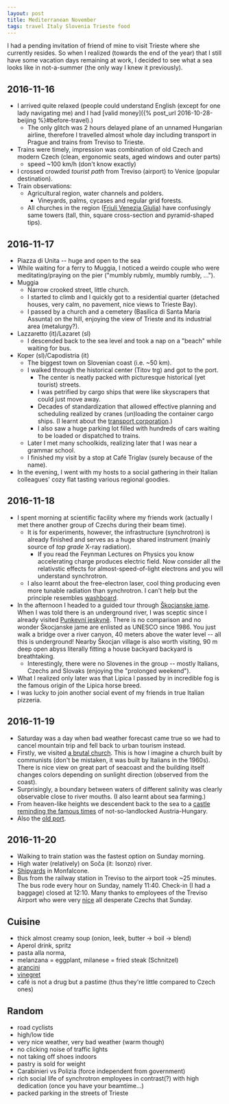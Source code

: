 ```yaml
---
layout: post
title: Mediterranean November
tags: travel Italy Slovenia Trieste food
---
```


I had a pending invitation of friend of mine to visit Trieste where she
currently resides.
So when I realized (towards the end of the year) that I still have some
vacation days remaining at work, I decided to see what a sea looks like in
not-a-summer (the only way I knew it previously).

## 2016-11-16

- I arrived quite relaxed (people could understand English (except for one lady
  navigating me) and I had [valid money]({% post_url 2016-10-28-beijing %}#before-travel).)
  - The only glitch was 2 hours delayed plane of an unnamed Hungarian airline,
    therefore I travelled almost whole day including transport in Prague and
    trains from Treviso to Trieste.
- Trains were timely, impression was combination of old Czech and modern Czech
  (clean, ergonomic seats, aged windows and outer parts)
  - speed ~100 km/h (don't know exactly)
- I crossed crowded  *tourist path* from Treviso (airport) to Venice (popular
  destination).
- Train observations:
  - Agricultural region, water channels and polders.
    - Vineyards, palms, cycases and regular grid forests.
  - All churches in the region ([Friuli Venezia
    Giulia](https://en.wikipedia.org/wiki/Regions_of_Italy)) have confusingly
    same towers (tall, thin, square cross-section and pyramid-shaped tips).
  
## 2016-11-17

- Piazza di Unita -- huge and open to the sea
- While waiting for a ferry to Muggia, I noticed a weirdo couple who were
  meditating/praying on the pier ("mumbly rubmly, mumbly rumbly, ...").
- Muggia
  - Narrow crooked street, little church.
  - I started to climb and I quickly got to a residential quarter (detached
    houses, very calm, no pavement, nice views to Trieste Bay).
  - I passed by a church and a cemetery (Basilica di Santa Maria Assunta) on
    the hill, enjoying the view of Trieste and its industrial area
    (metalurgy?).
- Lazzaretto (it)/Lazaret (sl)
  - I descended back to the sea level and took a nap on a "beach" while waiting
    for bus.
- Koper (sl)/Capodistria (it)
  - The biggest town on Slovenian coast (i.e. ~50 km).
  - I walked through the historical center (Titov trg) and got to the port.
    - The center is neatly packed with picturesque historical (yet tourist)
      streets.
    - I was petrified by cargo ships that were like skyscrapers that could just
      move away.
    - Decades of standardization that allowed effective planning and scheduling
      realized by cranes (un)loading the container cargo ships. (I learnt about
      the [transport corporation](https://en.wikipedia.org/wiki/Maersk).)
    - I also saw a huge parking lot filled with hundreds of cars waiting to be
      loaded or dispatched to trains.
  - Later I met many schoolkids, realizing later that I was near a grammar school.
  - I finished my visit by a stop at Café Triglav (surely because of the name).
- In the evening, I went with my hosts to a social gathering in their Italian
  colleagues' cozy flat tasting various regional goodies. 

## 2016-11-18

- I spent morning at scientific facility where my friends work (actually I
  met there another group of Czechs during their beam time).
  - It is for experiments, however, the infrastructure (synchrotron) is already
    finished and serves as a huge shared instrument (mainly source of *top
    grade* X-ray radiation).
    - If you read the Feynman Lectures on Physics you know accelerating charge
      produces electric field. Now consider all the relativstic effects for
      almost-speed-of-light electrons and you will understand synchrotron.
  - I also learnt about the free-electron laser, cool thing producing even more
    tunable radiation than synchrotron. I can't help but the principle
    resembles [washboard](https://en.wikipedia.org/wiki/Undulator).
- In the afternoon I headed to a guided tour through [Škocjanske
  jame](https://en.wikipedia.org/wiki/%C5%A0kocjan_Caves).
  When I was told there is an underground river, I was sceptic since I already
  visited [Punkevní jeskyně](https://en.wikipedia.org/wiki/Punkva_Caves).
  There is no comparison and no wonder Škocjanske jame are enlisted as UNESCO
  since 1986.  You just walk a bridge over a river canyon, 40 meters above the
  water level -- all this is underground!
  Nearby Škocjan village is also worth visiting, 90 m deep open abyss literally
  fitting a house backyard backyard is breathtaking.
  - Interestingly, there were no Slovenes in the group -- mostly Italians,
    Czechs and Slovaks (enjoying the "prolonged weekend").
- What I realized only later was that Lipica I passed by in incredible fog is
  the famous origin of the Lipica horse breed.
- I was lucky to join another social event of my friends in true Italian
  pizzeria.


## 2016-11-19

- Saturday was a day when bad weather forecast came true so we had to cancel
  mountain trip and fell back to urban tourism instead.
- Firstly, we visited [a brutal church](https://en.wikipedia.org/wiki/Temple_of_Monte_Grisa).
  This is how I imagine a church built by communists (don't be mistaken, it was
  built by Italians in the 1960s).
  There is nice view on great part of seacoast and the building itself changes
  colors depending on sunlight direction (observed from the coast).
- Surprisingly, a boundary between waters of different salinity was clearly
  observable close to river mouths. (I also learnt about sea farming.)
- From heaven-like heights we descendent back to the sea to a [castle reminding
  the famous times](https://en.wikipedia.org/wiki/Miramare_Castle) of
  not-so-landlocked Austria-Hungary.
- Also the [old port](https://en.wikipedia.org/wiki/Port_of_Trieste).


## 2016-11-20

- Walking to train station was the fastest option on Sunday morning.
- High water (relatively) on Soča (it: Isonzo) river.
- [Shipyards](https://en.wikipedia.org/wiki/Fincantieri) in Monfalcone.
- Bus from the railway station in Treviso to the airport took ~25 minutes. The
  bus rode every hour on Sunday, namely 11:40. Check-in (I had a baggage)
  closed at 12:10. Many thanks to employees of the Treviso Airport who were
  very [nice](https://en.wikipedia.org/wiki/Nice_(Unix)) all desperate Czechs
  that Sunday.

## Cuisine

- thick almost creamy soup (onion, leek, butter -> boil -> blend)
- Aperol drink, spritz
- pasta alla norma,
- melanzana = eggplant, milanese = fried steak (Schnitzel)
- [arancini](https://en.wikipedia.org/wiki/Arancini)
- [vinegret](https://en.wikipedia.org/wiki/Vinegret)
- café is not a drug but a pastime (thus they're little compared to Czech ones)

## Random

- road cyclists
- high/low tide
- very nice weather, very bad weather (warm though)
- no clicking noise of traffic lights
- not taking off shoes indoors
- pastry is sold for weight
- Carabinieri vs Polizia (force independent from government)
- rich social life of synchrotron employees in contrast(?) with high dedication
  (once you have your beamtime...)
- packed parking in the streets of Trieste


